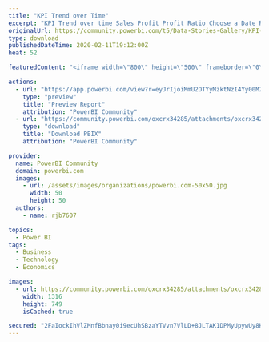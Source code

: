 ```yaml
---
title: "KPI Trend over Time"
excerpt: "KPI Trend over time Sales Profit Profit Ratio Choose a Date Range"
originalUrl: https://community.powerbi.com/t5/Data-Stories-Gallery/KPI-Trend-over-Time/m-p/929328
type: download
publishedDateTime: 2020-02-11T19:12:00Z
heat: 52

featuredContent: "<iframe width=\"800\" height=\"500\" frameborder=\"0\" src=\"https://app.powerbi.com/view?r=eyJrIjoiMmU2OTYyMzktNzI4Yy00M2U1LTkzMjAtZGM1YWYzMmYyMjJjIiwidCI6IjkyNzExMTFhLTJhODctNGUzOS1iY2IzLTk4MTQ2YTgxYmNhNSJ9\"></iframe>"

actions:
  - url: "https://app.powerbi.com/view?r=eyJrIjoiMmU2OTYyMzktNzI4Yy00M2U1LTkzMjAtZGM1YWYzMmYyMjJjIiwidCI6IjkyNzExMTFhLTJhODctNGUzOS1iY2IzLTk4MTQ2YTgxYmNhNSJ9"
    type: "preview"
    title: "Preview Report"
    attribution: "PowerBI Community"
  - url: "https://community.powerbi.com/oxcrx34285/attachments/oxcrx34285/DataStoriesGallery/3332/2/KPI%20Trend%20over%20Time.pbix"
    type: "download"
    title: "Download PBIX"
    attribution: "PowerBI Community"

provider:
  name: PowerBI Community
  domain: powerbi.com
  images:
    - url: /assets/images/organizations/powerbi.com-50x50.jpg
      width: 50
      height: 50
  authors:
    - name: rjb7607

topics:
  - Power BI
tags:
  - Business
  - Technology
  - Economics

images:
  - url: https://community.powerbi.com/oxcrx34285/attachments/oxcrx34285/DataStoriesGallery/3332/1/KPI%20IMage.PNG
    width: 1316
    height: 749
    isCached: true

secured: "2FaIockIhVlZMnfBbnay0i9ecUhSBzaYTVvn7VlLD+8JLTAK1DPMyUpywUy8HqqGmxzl2Dxi2YQie0hID7QHL3qIZrBJg6vq3aRVb98EU1NXjpCFrLxTopAOGwWbzcnuYrdWliqttCSNbgBKCyXjXZaNWeN7bB9VS0pjXooflxdh0j4pji4D0MLzF6eRFSRgyfeVXYxNPs1TS6pdwSPi7Vpys4WN6fPC0sEFbYUVv1SGy2dJZPk2AZULpEoIdfrcAJcqj/3nKOW2/ignU+Xf9wjWUSmseOprENHV3EcsW5Bb49zmSgHZ0D3iesIbHTNW+Z8NkDCYwBFl2aKm/n8vGItYLK2B0GgPiqyTmc6z8tETQ8/SMMVifq2aa3mVp/Xq+e1qu3LJaab9i3Usx34Ftw==;3q+QtTgA1/xSw5yVYGWQDA=="
---
```


